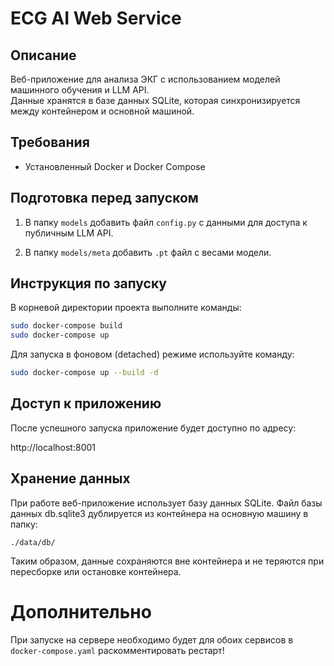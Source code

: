 # ECG AI Web Service

## Описание

Веб-приложение для анализа ЭКГ с использованием моделей машинного обучения и LLM API.  
Данные хранятся в базе данных SQLite, которая синхронизируется между контейнером и основной машиной.

## Требования

- Установленный Docker и Docker Compose

## Подготовка перед запуском

1. В папку `models` добавить файл `config.py` с данными для доступа к публичным LLM API.
   
2. В папку `models/meta` добавить `.pt` файл с весами модели.

## Инструкция по запуску

В корневой директории проекта выполните команды:

```bash
sudo docker-compose build
sudo docker-compose up
```

Для запуска в фоновом (detached) режиме используйте команду:
```bash
sudo docker-compose up --build -d
```

## Доступ к приложению

После успешного запуска приложение будет доступно по адресу:

http://localhost:8001

## Хранение данных

При работе веб-приложение использует базу данных SQLite.
Файл базы данных db.sqlite3 дублируется из контейнера на основную машину в папку:

`./data/db/`

Таким образом, данные сохраняются вне контейнера и не теряются при пересборке или остановке контейнера.

# Дополнительно

При запуске на сервере необходимо будет для обоих сервисов в `docker-compose.yaml` раскомментировать рестарт!  